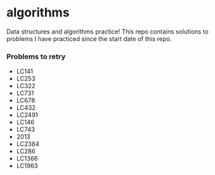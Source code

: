 # algorithms
Data structures and algorithms practice! This repo contains solutions to problems I have practiced since the start date of this repo.

### Problems to retry
- LC141
- LC253
- LC322
- LC731
- LC678
- LC432
- LC2491
- LC146
- LC743
- 2013
- LC2384
- LC286
- LC1366
- LC1963
